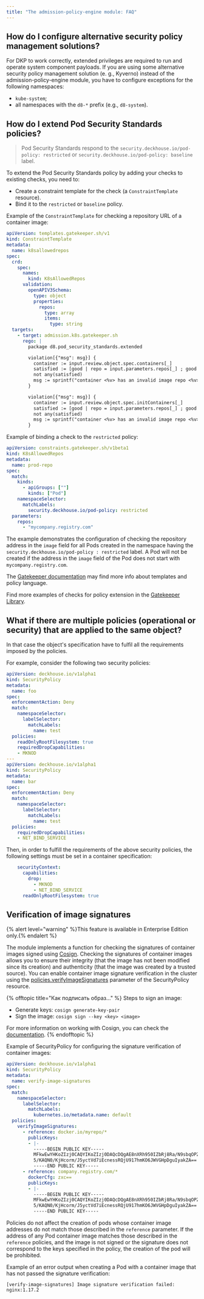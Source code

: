 ```yaml
---
title: "The admission-policy-engine module: FAQ"
---
```


## How do I configure alternative security policy management solutions?

For DKP to work correctly, extended privileges are required to run and operate system component payloads. If you are using some alternative security policy management solution (e. g., Kyverno) instead of the admission-policy-engine module, you have to configure exceptions for the following namespaces:
- `kube-system`;
- all namespaces with the `d8-*` prefix (e.g., `d8-system`).

## How do I extend Pod Security Standards policies?

> Pod Security Standards respond to the `security.deckhouse.io/pod-policy: restricted` or `security.deckhouse.io/pod-policy: baseline` label.

To extend the Pod Security Standards policy by adding your checks to existing checks, you need to:
- Create a constraint template for the check (a `ConstraintTemplate` resource).
- Bind it to the `restricted` or `baseline` policy.

Example of the `ConstraintTemplate` for checking a  repository URL of a container image:

```yaml
apiVersion: templates.gatekeeper.sh/v1
kind: ConstraintTemplate
metadata:
  name: k8sallowedrepos
spec:
  crd:
    spec:
      names:
        kind: K8sAllowedRepos
      validation:
        openAPIV3Schema:
          type: object
          properties:
            repos:
              type: array
              items:
                type: string
  targets:
    - target: admission.k8s.gatekeeper.sh
      rego: |
        package d8.pod_security_standards.extended

        violation[{"msg": msg}] {
          container := input.review.object.spec.containers[_]
          satisfied := [good | repo = input.parameters.repos[_] ; good = startswith(container.image, repo)]
          not any(satisfied)
          msg := sprintf("container <%v> has an invalid image repo <%v>, allowed repos are %v", [container.name, container.image, input.parameters.repos])
        }

        violation[{"msg": msg}] {
          container := input.review.object.spec.initContainers[_]
          satisfied := [good | repo = input.parameters.repos[_] ; good = startswith(container.image, repo)]
          not any(satisfied)
          msg := sprintf("container <%v> has an invalid image repo <%v>, allowed repos are %v", [container.name, container.image, input.parameters.repos])
        }
```

Example of binding a check to the `restricted` policy:

```yaml
apiVersion: constraints.gatekeeper.sh/v1beta1
kind: K8sAllowedRepos
metadata:
  name: prod-repo
spec:
  match:
    kinds:
      - apiGroups: [""]
        kinds: ["Pod"]
    namespaceSelector:
      matchLabels:
        security.deckhouse.io/pod-policy: restricted
  parameters:
    repos:
      - "mycompany.registry.com"
```

The example demonstrates the configuration of checking the repository address in the `image` field for all Pods created in the namespace having the `security.deckhouse.io/pod-policy : restricted`  label. A Pod will not be created if the address in the `image` field of the Pod does not start with `mycompany.registry.com`.

The [Gatekeeper documentation](https://open-policy-agent.github.io/gatekeeper/website/docs/howto) may find more info about templates and policy language.

Find more examples of checks for policy extension in the [Gatekeeper Library](https://github.com/open-policy-agent/gatekeeper-library/tree/master/src/general).

## What if there are multiple policies (operational or security) that are applied to the same object?

In that case the object's specification have to fulfil all the requirements imposed by the policies.

For example, consider the following two security policies:

```yaml
apiVersion: deckhouse.io/v1alpha1
kind: SecurityPolicy
metadata:
  name: foo
spec:
  enforcementAction: Deny
  match:
    namespaceSelector:
      labelSelector:
        matchLabels:
          name: test
  policies:
    readOnlyRootFilesystem: true
    requiredDropCapabilities:
    - MKNOD
---
apiVersion: deckhouse.io/v1alpha1
kind: SecurityPolicy
metadata:
  name: bar
spec:
  enforcementAction: Deny
  match:
    namespaceSelector:
      labelSelector:
        matchLabels:
          name: test
  policies:
    requiredDropCapabilities:
    - NET_BIND_SERVICE
```

Then, in order to fulfill the requirements of the above security policies, the following settings must be set in a container specification:

```yaml
    securityContext:
      capabilities:
        drop:
          - MKNOD
          - NET_BIND_SERVICE
      readOnlyRootFilesystem: true
```

## Verification of image signatures

{% alert level="warning" %}This feature is available in Enterprise Edition only.{% endalert %}

The module implements a function for checking the signatures of container images signed using [Cosign](https://docs.sigstore.dev/cosign/key_management/signing_with_self-managed_keys/#:~:text=To%20generate%20a%20key%20pair,prompted%20to%20provide%20a%20password.&text=Alternatively%2C%20you%20can%20use%20the,%2C%20ECDSA%2C%20and%20ED25519%20keys). Checking the signatures of container images allows you to ensure their integrity (that the image has not been modified since its creation) and authenticity (that the image was created by a trusted source). You can enable container image signature verification in the cluster using the [policies.verifyImageSignatures](cr.html#securitypolicy-v1alpha1-spec-policies-verifyimagesignatures) parameter of the SecurityPolicy resource.

{% offtopic title="Как подписать образ..." %}
Steps to sign an image:
- Generate keys: `cosign generate-key-pair`
- Sign the image: `cosign sign --key <key> <image>`

For more information on working with Cosign, you can check the [documentation](https://docs.sigstore.dev/cosign/key_management).
{% endofftopic %}

Example of SecurityPolicy for configuring the signature verification of container images:

```yaml
apiVersion: deckhouse.io/v1alpha1
kind: SecurityPolicy
metadata:
  name: verify-image-signatures
spec:
  match:
    namespaceSelector:
      labelSelector:
        matchLabels:
          kubernetes.io/metadata.name: default
  policies:
    verifyImageSignatures:
      - reference: docker.io/myrepo/*
        publicKeys:
        - |-
          -----BEGIN PUBLIC KEY-----
          MFkwEwYHKoZIzj0CAQYIKoZIzj0DAQcDQgAE8nXRh950IZbRj8Ra/N9sbqOPZrfM
          5/KAQN0/KjHcorm/J5yctVd7iEcnessRQjU917hmKO6JWVGHpDguIyakZA==
          -----END PUBLIC KEY-----
      - reference: company.registry.com/*
        dockerCfg: zxc==
        publicKeys:
        - |-
          -----BEGIN PUBLIC KEY-----
          MFkwEwYHKoZIzj0CAQYIKoZIzj0DAQcDQgAE8nXRh950IZbRj8Ra/N9sbqOPZrfM
          5/KAQN0/KjHcorm/J5yctVd7iEcnessRQjU917hmKO6JWVGHpDguIyakZA==
          -----END PUBLIC KEY-----
```

Policies do not affect the creation of pods whose container image addresses do not match those described in the `reference` parameter. If the address of any Pod container image matches those described in the `reference` policies, and the image is not signed or the signature does not correspond to the keys specified in the policy, the creation of the pod will be prohibited.

Example of an error output when creating a Pod with a container image that has not passed the signature verification:

```console
[verify-image-signatures] Image signature verification failed: nginx:1.17.2
```
